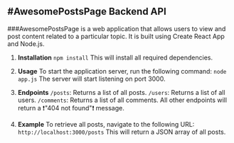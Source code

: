 #AwesomePostsPage Backend API
---
###AwesomePostsPage is a web application that allows users to view and post content related to a particular topic. It is built using Create React App and Node.js.

1. **Installation**
   `npm install` 
   This will install all required dependencies.

2. **Usage**
   To start the application server, run the following command:
   `node app.js`
   The server will start listening on port 3000.

3. **Endpoints**
   `/posts`: Returns a list of all posts.
   `/users`: Returns a list of all users.
   `/comments`: Returns a list of all comments.
   All other endpoints will return a ❗"404 not found"❗ message.

4. **Example**
   To retrieve all posts, navigate to the following URL:
   `http://localhost:3000/posts`
   This will return a JSON array of all posts.